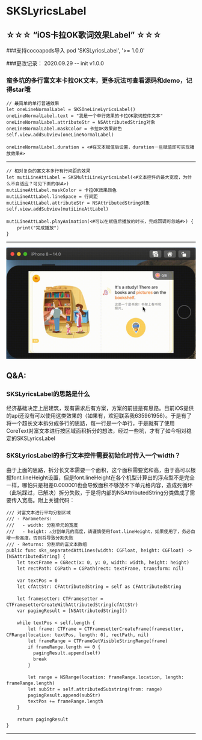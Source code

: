 # SKSLyricsLabel
## ☆☆☆ “iOS卡拉OK歌词效果Label” ☆☆☆

###支持cocoapods导入
pod 'SKSLyricsLabel', '>= 1.0.0'

###更改记录：
2020.09.29 -- init v1.0.0

### 蛮多坑的多行富文本卡拉OK文本，更多玩法可查看源码和demo，记得star哦

    // 最简单的单行普通效果
    let oneLineNormalLabel = SKSOneLineLyricsLabel()
    oneLineNormalLabel.text = "我是一个单行效果的卡拉OK歌词控件文本"
    oneLineNormalLabel.attributeStr = NSAttributedString对象
    oneLineNormalLabel.maskColor = 卡拉OK效果颜色
    self.view.addSubview(oneLineNormalLabel)
    
    oneLineNormalLabel.duration = <#在文本赋值后设置，duration一旦赋值即可实现播放效果#>

---------------------------------------------------------------------------------------------------------------

    // 相对复杂的富文本多行有行间距的效果
    let mutiLineAttLabel = SKSMultiLineLyricsLabel(<#文本控件的最大宽度，为什么不自适应？可见下面的Q&A>)
    mutiLineAttLabel.maskColor = 卡拉OK效果颜色
    mutiLineAttLabel.lineSpace = 行间距
    mutiLineAttLabel.attributeStr = NSAttributedString对象
    self.view.addSubview(mutiLineAttLabel)

    mutiLineAttLabel.playAnimation(<#可以在赋值后播放的时长，完成回调可忽略#>) {
        print("完成播放")
    }

---------------------------------------------------------------------------------------------------------------

![](https://github.com/CoderChan/SKSLyricsLabel/blob/master/DemoScene/demo2.gif)

## Q&A:
### SKSLyricsLabel的思路是什么
经济基础决定上层建筑，现有需求后有方案，方案的前提是有思路。目前iOS提供的api还没有可以使用这类效果的（如果有，欢迎联系我635961956）。于是有了将一个超长文本拆分成多行的思路，每一行是一个单行，于是就有了使用CoreText对富文本进行按区域面积拆分的想法，经过一些坑，才有了如今相对稳定的SKSLyricsLabel


### SKSLyricsLabel的多行文本控件需要初始化时传入一个width？
由于上面的思路，拆分长文本需要一个面积，这个面积需要宽和高，由于高可以根据font.lineHeight设置，但是font.lineHeight在各个机型计算出的浮点型不是完全一样，哪怕只是相差0.000001也会导致面积不够放不下单元格内容，造成死循环（此坑踩过，已解决）拆分失败，于是将内部的NSAttributedString分类做成了需要传入宽高。附上关键代码：

    /// 对富文本进行平均分割区域
    /// - Parameters:
    ///   - width: 分割单元的宽度
    ///   - height: ⚠️分割单元的高度，请谨慎使用font.lineHeight，如果使用了，务必自增一些高度，否则将导致分割失败
    /// - Returns: 分割后的富文本数组
    public func sks_separatedAttLines(width: CGFloat, height: CGFloat) -> [NSAttributedString] {
        let textFrame = CGRect(x: 0, y: 0, width: width, height: height)
        let rectPath: CGPath = CGPath(rect: textFrame, transform: nil)

        var textPos = 0
        let cfAttStr: CFAttributedString = self as CFAttributedString

        let framesetter: CTFramesetter = CTFramesetterCreateWithAttributedString(cfAttStr)
        var pagingResult = [NSAttributedString]()

        while textPos < self.length {
            let frame: CTFrame = CTFramesetterCreateFrame(framesetter, CFRange(location: textPos, length: 0), rectPath, nil)
            let frameRange = CTFrameGetVisibleStringRange(frame)
            if frameRange.length == 0 {
              pagingResult.append(self)
              break
            }

            let range = NSRange(location: frameRange.location, length: frameRange.length)
            let subStr = self.attributedSubstring(from: range)
            pagingResult.append(subStr)
            textPos += frameRange.length
        }

        return pagingResult
    }
   
   ---------------------------------------------------------------------------------------------------------------


